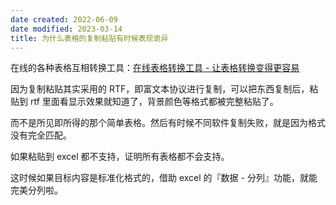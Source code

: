 ```yaml
---
date created: 2022-06-09
date modified: 2023-03-14
title: 为什么表格的复制粘贴有时候表现诡异
---
```


在线的各种表格互相转换工具：[在线表格转换工具 - 让表格转换变得更容易](https://tableconvert.com/zh-CN/)

因为复制粘贴其实采用的 RTF，即富文本协议进行复制，可以把东西复制后，粘贴到 rtf 里面看显示效果就知道了，背景颜色等格式都被完整粘贴了。

而不是所见即所得的那个简单表格。然后有时候不同软件复制失败，就是因为格式没有完全匹配。

如果粘贴到 excel 都不支持，证明所有表格都不会支持。

这时候如果目标内容是标准化格式的，借助 excel 的『数据 - 分列』功能，就能完美分列啦。

